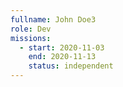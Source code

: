 ```yaml
---
fullname: John Doe3
role: Dev
missions:
  - start: 2020-11-03
    end: 2020-11-13
    status: independent
---
```


